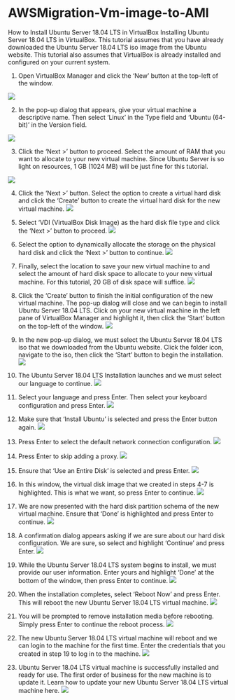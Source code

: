 # AWSMigration-Vm-image-to-AMI
How to Install Ubuntu Server 18.04 LTS in VirtualBox
Installing Ubuntu Server 18.04 LTS in VirtualBox.
This tutorial assumes that you have already downloaded the Ubuntu Server 18.04 LTS iso image from the Ubuntu website. This tutorial also assumes that VirtualBox is already installed and configured on your current system.
1.	Open VirtualBox Manager and click the ‘New’ button at the top-left of the window.

![](https://github.com/KKaws/AWSMigration-Vm-image-to-AMI/blob/master/1.png)

2.	In the pop-up dialog that appears, give your virtual machine a descriptive name. Then select ‘Linux’ in the Type field and ‘Ubuntu (64-bit)’ in the Version field.


![](https://github.com/KKaws/AWSMigration-Vm-image-to-AMI/blob/master/2.png)

3.	Click the ‘Next >’ button to proceed. Select the amount of RAM that you want to allocate to your new virtual machine. Since Ubuntu Server is so light on resources, 1 GB (1024 MB) will be just fine for this tutorial.

![](https://github.com/KKaws/AWSMigration-Vm-image-to-AMI/blob/master/3.png)

4.	Click the ‘Next >’ button. Select the option to create a virtual hard disk and click the ‘Create’ button to create the virtual hard disk for the new virtual machine.
![](https://github.com/KKaws/AWSMigration-Vm-image-to-AMI/blob/master/4.png)
5.	Select ‘VDI (VirtualBox Disk Image) as the hard disk file type and click the ‘Next >’ button to proceed.
![](https://github.com/KKaws/AWSMigration-Vm-image-to-AMI/blob/master/5.png)
6.	Select the option to dynamically allocate the storage on the physical hard disk and click the ‘Next >’ button to continue.
![](https://github.com/KKaws/AWSMigration-Vm-image-to-AMI/blob/master/6.png)

7.	Finally, select the location to save your new virtual machine to and select the amount of hard disk space to allocate to your new virtual machine. For this tutorial, 20 GB of disk space will suffice.
![](https://github.com/KKaws/AWSMigration-Vm-image-to-AMI/blob/master/7.png)

8.	Click the ‘Create’ button to finish the initial configuration of the new virtual machine. The pop-up dialog will close and we can begin to install Ubuntu Server 18.04 LTS. Click on your new virtual machine in the left pane of VirtualBox Manager and highlight it, then click the ‘Start’ button on the top-left of the window.
![](https://github.com/KKaws/AWSMigration-Vm-image-to-AMI/blob/master/8.png)
9. In the new pop-up dialog, we must select the Ubuntu Server 18.04 LTS iso that we downloaded from the Ubuntu website. Click the folder icon, navigate to the iso, then click the ‘Start’ button to begin the installation.
![](https://github.com/KKaws/AWSMigration-Vm-image-to-AMI/blob/master/9.png)
10. The Ubuntu Server 18.04 LTS Installation launches and we must select our language to continue.
![](https://github.com/KKaws/AWSMigration-Vm-image-to-AMI/blob/master/10.png)
11. Select your language and press Enter. Then select your keyboard configuration and press Enter.
![](https://github.com/KKaws/AWSMigration-Vm-image-to-AMI/blob/master/11.png)
12. Make sure that ‘Install Ubuntu’ is selected and press the Enter button again.
![](https://github.com/KKaws/AWSMigration-Vm-image-to-AMI/blob/master/12.png)
13. Press Enter to select the default network connection configuration.
![](https://github.com/KKaws/AWSMigration-Vm-image-to-AMI/blob/master/13.png)
14. Press Enter to skip adding a proxy.
![](https://github.com/KKaws/AWSMigration-Vm-image-to-AMI/blob/master/14.png)
15. Ensure that ‘Use an Entire Disk’ is selected and press Enter.
![](https://github.com/KKaws/AWSMigration-Vm-image-to-AMI/blob/master/15.png)
16. In this window, the virtual disk image that we created in steps 4-7 is highlighted. This is what we want, so press Enter to continue.
![](https://github.com/KKaws/AWSMigration-Vm-image-to-AMI/blob/master/16.png)
17. We are now presented with the hard disk partition schema of the new virtual machine. Ensure that ‘Done’ is highlighted and press Enter to continue.
![](https://github.com/KKaws/AWSMigration-Vm-image-to-AMI/blob/master/17.png)
18. A confirmation dialog appears asking if we are sure about our hard disk configuration. We are sure, so select and highlight ‘Continue’ and press Enter.
![](https://github.com/KKaws/AWSMigration-Vm-image-to-AMI/blob/master/18.png)
19. While the Ubuntu Server 18.04 LTS system begins to install, we must provide our user information. Enter yours and highlight ‘Done’ at the bottom of the window, then press Enter to continue.
![](https://github.com/KKaws/AWSMigration-Vm-image-to-AMI/blob/master/19.png)
20. When the installation completes, select ‘Reboot Now’ and press Enter. This will reboot the new Ubuntu Server 18.04 LTS virtual machine.
![](https://github.com/KKaws/AWSMigration-Vm-image-to-AMI/blob/master/20.png)
21. You will be prompted to remove installation media before rebooting. Simply press Enter to continue the reboot process.
![](https://github.com/KKaws/AWSMigration-Vm-image-to-AMI/blob/master/21.png)
22. The new Ubuntu Server 18.04 LTS virtual machine will reboot and we can login to the machine for the first time. Enter the credentials that you created in step 19 to log in to the machine.
![](https://github.com/KKaws/AWSMigration-Vm-image-to-AMI/blob/master/22.png)
23. Ubuntu Server 18.04 LTS virtual machine is successfully installed and ready for use. The first order of business for the new machine is to update it. Learn how to update your new Ubuntu Server 18.04 LTS virtual machine here.
![](https://github.com/KKaws/AWSMigration-Vm-image-to-AMI/blob/master/23.png)

